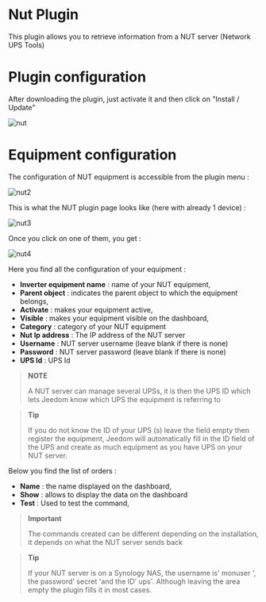 # Nut Plugin

This plugin allows you to retrieve information from a NUT server (Network UPS Tools)

# Plugin configuration 

After downloading the plugin, just activate it and then click on "Install / Update"

![nut](./images/nut.PNG)

# Equipment configuration 

The configuration of NUT equipment is accessible from the plugin menu :

![nut2](./images/nut2.PNG)

This is what the NUT plugin page looks like (here with already 1 device) :

![nut3](./images/nut3.PNG)

Once you click on one of them, you get :

![nut4](./images/nut4.PNG)

Here you find all the configuration of your equipment :

-   **Inverter equipment name** : name of your NUT equipment,
-   **Parent object** : indicates the parent object to which the equipment belongs,
-   **Activate** : makes your equipment active,
-   **Visible** : makes your equipment visible on the dashboard,
-   **Category** : category of your NUT equipment
-   **Nut Ip address** : The IP address of the NUT server
-   **Username** : NUT server username (leave blank if there is none)
-   **Password** : NUT server password (leave blank if there is none)
-   **UPS Id** : UPS Id

> **NOTE**
>
> A NUT server can manage several UPSs, it is then the UPS ID which lets Jeedom know which UPS the equipment is referring to

> **Tip**
>
> If you do not know the ID of your UPS (s) leave the field empty then register the equipment, Jeedom will automatically fill in the ID field of the UPS and create as much equipment as you have UPS on your NUT server.

Below you find the list of orders :

-   **Name** : the name displayed on the dashboard,
-   **Show** : allows to display the data on the dashboard
-   **Test** : Used to test the command,

> **Important**
>
> The commands created can be different depending on the installation, it depends on what the NUT server sends back

> **Tip**
>
> If your NUT server is on a Synology NAS, the username is' monuser ', the password' secret 'and the ID' ups'. Although leaving the area empty the plugin fills it in most cases.
